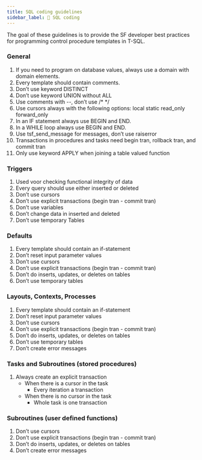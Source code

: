 ```yaml
---
title: SQL coding guidelines
sidebar_label: 📖 SQL coding
---
```


The goal of these guidelines is to provide the SF developer best practices for programming control procedure templates in T-SQL.

### General

1. If you need to program on database values, always use a domain with domain elements.
2. Every template should contain comments.
3. Don’t use keyword DISTINCT
4. Don’t use keyword UNION without ALL
5. Use comments with --, don’t use /* */
6. Use cursors always with the following options: local static read_only forward_only
7. In an IF statement always use BEGIN and END.
8. In a WHILE loop always use BEGIN and END.
9. Use tsf_send_message for messages, don’t use raiserror
10. Transactions in procedures and tasks need begin tran, rollback tran, and commit tran
11. Only use keyword APPLY when joining a table valued function

### Triggers

1.	Used voor checking functional integrity of data
2.	Every query should use either inserted or deleted
3.	Don’t use cursors
4.	Don’t use explicit transactions (begin tran - commit tran)
5.	Don’t use variables
6.	Don’t change data in inserted and deleted
7.	Don’t use temporary Tables

### Defaults

1.	Every template should contain an if-statement
2.	Don’t reset input parameter values
3.	Don’t use cursors
4.	Don’t use explicit transactions (begin tran - commit tran)
5.	Don’t do inserts, updates, or deletes on tables
6.	Don’t use temporary tables

### Layouts, Contexts, Processes

1.	Every template should contain an if-statement
2.	Don’t reset input parameter values
3.	Don’t use cursors
4.	Don’t use explicit transactions (begin tran - commit tran)
5.	Don’t do inserts, updates, or deletes on tables
6.	Don’t use temporary tables
7.	Don’t create error messages

### Tasks and Subroutines (stored procedures)

1.	Always create an explicit transaction
    - When there is a cursor in the task
        - Every iteration a transaction
    - When there is no cursor in the task
        - Whole task is one transaction

### Subroutines (user defined functions)

1.	Don’t use cursors
2.	Don’t use explicit transactions (begin tran - commit tran)
3.	Don’t do inserts, updates, or deletes on tables
4.	Don’t create error messages
